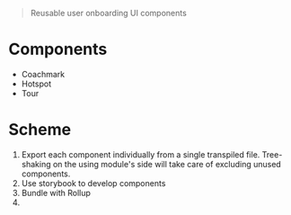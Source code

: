 > Reusable user onboarding UI components

# Components

* Coachmark
* Hotspot
* Tour


# Scheme

1. Export each component individually from a single transpiled file. Tree-shaking on the using module's side will take care of excluding unused components.
2. Use storybook to develop components
3. Bundle with Rollup
4. 